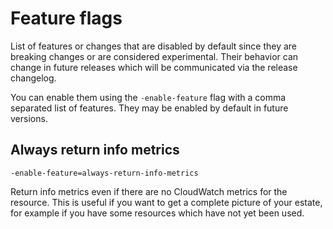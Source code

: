 # Feature flags

List of features or changes that are disabled by default since they are breaking changes or are considered experimental. Their behavior can change in future releases which will be communicated via the release changelog.

You can enable them using the `-enable-feature` flag with a comma separated list of features. They may be enabled by default in future versions.

## Always return info metrics

`-enable-feature=always-return-info-metrics`

Return info metrics even if there are no CloudWatch metrics for the resource. This is useful if you want to get a complete picture of your estate, for example if you have some resources which have not yet been used.
